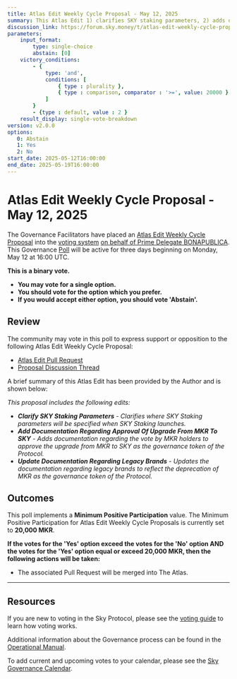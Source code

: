 ```yaml
---
title: Atlas Edit Weekly Cycle Proposal - May 12, 2025
summary: This Atlas Edit 1) clarifies SKY staking parameters, 2) adds documentation regarding approval of the upgrade from MKR to SKY, 3) updates documentation regarding legacy brands.
discussion_link: https://forum.sky.money/t/atlas-edit-weekly-cycle-proposal-week-of-may-12-2025/26364
parameters:
    input_format:
        type: single-choice
        abstain: [0]
    victory_conditions:
        - {
            type: 'and',
            conditions: [
                { type : plurality },
                { type : comparison, comparator : '>=', value: 20000 }
            ]
        }
        - {type : default, value : 2 }
    result_display: single-vote-breakdown
version: v2.0.0
options:
   0: Abstain
   1: Yes
   2: No
start_date: 2025-05-12T16:00:00
end_date: 2025-05-19T16:00:00
---
```

# Atlas Edit Weekly Cycle Proposal - May 12, 2025

The Governance Facilitators have placed an [Atlas Edit Weekly Cycle Proposal](https://sky-atlas.powerhouse.io/#A.1.9.2_Atlas_Edit_Weekly_Cycle-4a8ad9ad-5c5d-4994-9b46-f04c0e61ce59|0db30308) into the [voting system](https://vote.makerdao.com/polling) [on behalf of Prime Delegate BONAPUBLICA](https://forum.sky.money/t/atlas-edit-weekly-cycle-proposal-week-of-may-12-2025/26364/2). This Governance [Poll](https://sky-atlas.powerhouse.io/#A.1.9.2_Atlas_Edit_Weekly_Cycle-4a8ad9ad-5c5d-4994-9b46-f04c0e61ce59%7C0db30308) will be active for three days beginning on Monday, May 12 at 16:00 UTC.

**This is a binary vote.**

- **You may vote for a single option.**
- **You should vote for the option which you prefer.**
- **If you would accept either option, you should vote 'Abstain'.**

## Review

The community may vote in this poll to express support or opposition to the following Atlas Edit Weekly Cycle Proposal:

- [Atlas Edit Pull Request](https://github.com/makerdao/next-gen-atlas/pull/104)
- [Proposal Discussion Thread](https://forum.sky.money/t/atlas-edit-weekly-cycle-proposal-week-of-may-12-2025/26364)

A brief summary of this Atlas Edit has been provided by the Author and is shown below:

*This proposal includes the following edits:*

- _**Clarify SKY Staking Parameters** - Clarifies where SKY Staking parameters will be specified when SKY Staking launches._
- _**Add Documentation Regarding Approval Of Upgrade From MKR To SKY** - Adds documentation regarding the vote by MKR holders to approve the upgrade from MKR to SKY as the governance token of the Protocol._
- _**Update Documentation Regarding Legacy Brands** - Updates the documentation regarding legacy brands to reflect the deprecation of MKR as the governance token of the Protocol._

## Outcomes

This poll implements a **Minimum Positive Participation** value. The Minimum Positive Participation for Atlas Edit Weekly Cycle Proposals is currently set to **20,000 MKR**.

**If the votes for the 'Yes' option exceed the votes for the 'No' option AND the votes for the 'Yes' option equal or exceed 20,000 MKR, then the following actions will be taken:**

- The associated Pull Request will be merged into The Atlas.

---

## Resources

If you are new to voting in the Sky Protocol, please see the [voting guide](https://manual.makerdao.com/governance/voting-in-makerdao/on-chain-governance) to learn how voting works.

Additional information about the Governance process can be found in the [Operational Manual](https://manual.makerdao.com).

To add current and upcoming votes to your calendar, please see the [Sky Governance Calendar](https://manual.makerdao.com/makerdao/calendars/governance-calendar).
